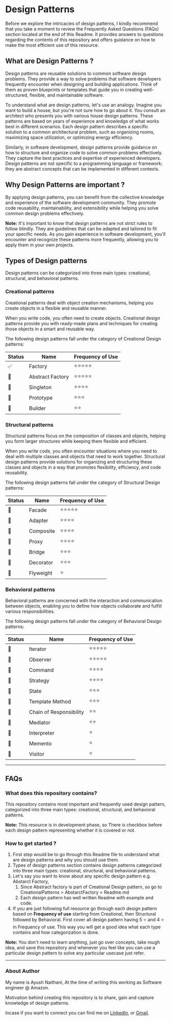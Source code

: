 # Design Patterns

Before we explore the intricacies of design patterns, I kindly recommend that you take a moment to review the Frequently Asked Questions (FAQs) section located at the end of this Readme. It provides answers to questions regarding the contents of this repository and offers guidance on how to make the most efficient use of this resource.

## What are Design Patterns ?
Design patterns are reusable solutions to common software design problems. They provide a way to solve problems that software developers frequently encounter when designing and building applications. Think of them as proven blueprints or templates that guide you in creating well-structured, flexible, and maintainable software.

To understand what are design patterns, let's use an analogy. Imagine you want to build a house, but you're not sure how to go about it. You consult an architect who presents you with various house design patterns. These patterns are based on years of experience and knowledge of what works best in different scenarios. Each design pattern describes a specific solution to a common architectural problem, such as organizing rooms, maximizing space utilization, or optimizing energy efficiency.

Similarly, in software development, design patterns provide guidance on how to structure and organize code to solve common problems effectively. They capture the best practices and expertise of experienced developers. Design patterns are not specific to a programming language or framework; they are abstract concepts that can be implemented in different contexts.

## Why Design Patterns are important ?
By applying design patterns, you can benefit from the collective knowledge and experience of the software development community. They promote code reusability, maintainability, and extensibility while helping you solve common design problems effectively.

**Note:** It's important to know that design patterns are not strict rules to follow blindly. They are guidelines that can be adapted and tailored to fit your specific needs. As you gain experience in software development, you'll encounter and recognize these patterns more frequently, allowing you to apply them in your own projects.


## Types of Design patterns
Design patterns can be categorized into three main types: creational, structural, and behavioral patterns.

### Creational patterns
Creational patterns deal with object creation mechanisms, helping you create objects in a flexible and reusable manner. 

When you write code, you often need to create objects. Creational design patterns provide you with ready-made plans and techniques for creating those objects in a smart and reusable way.

The following design patterns fall under the category of Creational Design patterns:

| Status | Name             | Frequency of Use |
|--------|------------------|------------------|
| ✅      | Factory          | ⭐⭐⭐⭐⭐            |
| 🚧     | Abstract Factory | ⭐⭐⭐⭐⭐            |
| 🚧     | Singleton        | ⭐⭐⭐⭐             |
| 🚧     | Prototype        | ⭐⭐⭐              |
| 🚧     | Builder          | ⭐⭐               |

### Structural patterns
Structural patterns focus on the composition of classes and objects, helping you form larger structures while keeping them flexible and efficient.

When you write code, you often encounter situations where you need to deal with multiple classes and objects that need to work together. Structural design patterns provide solutions for organizing and structuring these classes and objects in a way that promotes flexibility, efficiency, and code reusability.

The following design patterns fall under the category of Structural Design patterns:

| Status | Name      | Frequency of Use |
|--------|-----------|------------------|
| 🚧     | Facade    | ⭐⭐⭐⭐⭐            |
| 🚧     | Adapter   | ⭐⭐⭐⭐             |
| 🚧     | Composite | ⭐⭐⭐⭐             |
| 🚧     | Proxy     | ⭐⭐⭐⭐             |
| 🚧     | Bridge    | ⭐⭐⭐              |
| 🚧     | Decorator | ⭐⭐⭐              |
| 🚧     | Flyweight | ⭐                |


### Behavioral patterns
Behavioral patterns are concerned with the interaction and communication between objects, enabling you to define how objects collaborate and fulfill various responsibilities.

The following design patterns fall under the category of Behavioral Design patterns:

| Status | Name                    | Frequency of Use |
|--------|-------------------------|------------------|
| 🚧     | Iterator                | ⭐⭐⭐⭐⭐            |
| 🚧     | Observer                | ⭐⭐⭐⭐⭐            |
| 🚧     | Command                 | ⭐⭐⭐⭐             |
| 🚧     | Strategy                | ⭐⭐⭐⭐             |
| 🚧     | State                   | ⭐⭐⭐              |
| 🚧     | Template Method         | ⭐⭐⭐              |
| 🚧     | Chain of Responsibility | ⭐⭐               |
| 🚧     | Mediator                | ⭐⭐               |
| 🚧     | Interpreter             | ⭐                |
| 🚧     | Memento                 | ⭐                |
| 🚧     | Visitor                 | ⭐                |


---

## FAQs
### What does this repository contains?
This repository contains most important and frequently used design pattern, categorized into three main types: creational, structural, and behavioral patterns.

**Note:** This resource is in development phase, so There is checkbox before each design pattern representing whether it is covered or not. 


### How to get started ?
1. First step would be to go through this Readme file to understand what are design patterns and why you should use them.
2. Types of design patterns section contains design patterns categorized into three main types: creational, structural, and behavioral patterns.
3. Let's say you want to know about any specific design pattern e.g. Abstarct Factory, 
   1. Since Abstract factory is part of Creational Design pattern, so go to CreationalPatterns > AbstarctFactory > Readme.md
   2. Each design pattern has well written Readme with example and code.
4. If you are just following full resource go through each design pattern based on **Frequency of use** starting from Creational, then Structural followed by Behavioral. First cover all design pattern having 5 ⭐ and 4 ⭐ in Frequency of use. This way you will get a good idea what each type contains and how categorization is done.

**Note:** You don't need to learn anything, just go over concepts, take rough idea, and save this repository and whenever you feel like you can use a particular design pattern to solve any particular usecase just refer.

--- 

### About Author
My name is Ayush Naithani, At the time of writing this working as Software engineer @ Amazon.

Motivation behind creating this repository is to share, gain and capture knowledge of design patterns.

Incase if you want to connect you can find me on [LinkedIn](https://www.linkedin.com/in/ayush-naithani/), or [Gmail](mailto:ayushnaithani241@gmail.com).